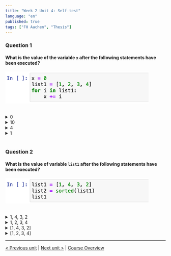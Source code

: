 ```yaml
---
title: "Week 2 Unit 4: Self-test"
language: "en"
published: true
tags: ["FH Aachen", "Thesis"]
---
```


### Question 1

#### What is the value of the variable ```x``` after the following statements have been executed?

<img src=imgs/week2_unit4_f1.png width="450"><br><br>

<details>
	<summary>0</summary>
	❌
</details>


<details>
	<summary>10</summary>
	✅
</details>


<details>
	<summary>4</summary>
	❌
</details>


<details>
	<summary>1</summary>
	❌
</details>

<br>

### Question 2

#### What is the value of variable ```list1``` after the following statements have been executed? 

<img src=imgs/week2_unit4_f2.png width="450"><br><br>

<details>
	<summary>1, 4, 3, 2</summary>
	❌
</details>


<details>
	<summary>1, 2, 3, 4 </summary>
	❌
</details>


<details>
	<summary>[1, 4, 3, 2]</summary>
	✅
</details>


<details>
	<summary>[1, 2, 3, 4]</summary>
	❌
</details>

---

[< Previous unit](/teaching/python-mooc/week2_unit4_exercise) | [Next unit >](/teaching/python-mooc/week4_unit4_iteration_using_loop) |
[Course Overview](/teaching/python-mooc)
